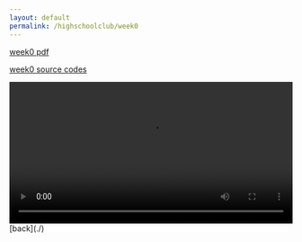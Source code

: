 ```yaml
---
layout: default
permalink: /highschoolclub/week0
---
```


[week0 pdf](https://s3.ap-northeast-2.amazonaws.com/gusals3587/Hello%2C+World/week0.pdf)

[week0 source codes](https://s3.ap-northeast-2.amazonaws.com/gusals3587/Hello%2C+World/src0.zip)

<video width="100%" controls>
    <source src="https://s3.ap-northeast-2.amazonaws.com/gusals3587/Hello%2C+World/How+to+count+to+1000+on+two+hands-1SMmc9gQmHQ.mp4" type="video/mp4">
    <track label="한국어" kind="subtitles" srclang="ko" src="/assets/3b1b.vtt" default>
</video>
<br>
[back](./)
